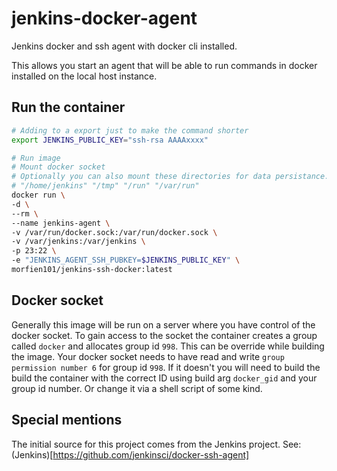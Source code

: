 # jenkins-docker-agent

Jenkins docker and ssh agent with docker cli installed.

This allows you start an agent that will be able to run commands in docker installed on the local host instance.

## Run the container

```sh
# Adding to a export just to make the command shorter
export JENKINS_PUBLIC_KEY="ssh-rsa AAAAxxxx"

# Run image
# Mount docker socket
# Optionally you can also mount these directories for data persistance.
# "/home/jenkins" "/tmp" "/run" "/var/run"
docker run \
-d \
--rm \
--name jenkins-agent \
-v /var/run/docker.sock:/var/run/docker.sock \
-v /var/jenkins:/var/jenkins \
-p 23:22 \
-e "JENKINS_AGENT_SSH_PUBKEY=$JENKINS_PUBLIC_KEY" \
morfien101/jenkins-ssh-docker:latest
```
## Docker socket

Generally this image will be run on a server where you have control of the docker socket. To gain access to the socket the container creates a group called `docker` and allocates group id `998`. This can be override while building the image. Your docker socket needs to have read and write `group permission number 6` for group id `998`. If it doesn't you will need to build the build the container with the correct ID using build arg `docker_gid` and your group id number. Or change it via a shell script of some kind.

## Special mentions

The initial source for this project comes from the Jenkins project. See: (Jenkins)[https://github.com/jenkinsci/docker-ssh-agent]